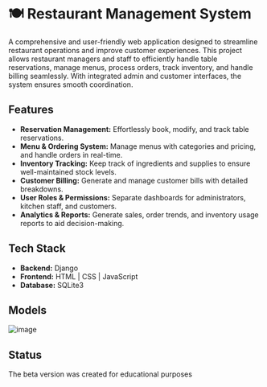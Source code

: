 
# 🍽️ Restaurant Management System

A comprehensive and user-friendly web application designed to streamline restaurant operations and improve customer experiences. This project allows restaurant managers and staff to efficiently handle table reservations, manage menus, process orders, track inventory, and handle billing seamlessly. With integrated admin and customer interfaces, the system ensures smooth coordination.

## Features
- **Reservation Management:** Effortlessly book, modify, and track table reservations.
- **Menu & Ordering System:** Manage menus with categories and pricing, and handle orders in real-time.
- **Inventory Tracking:** Keep track of ingredients and supplies to ensure well-maintained stock levels.
- **Customer Billing:** Generate and manage customer bills with detailed breakdowns.
- **User Roles & Permissions:** Separate dashboards for administrators, kitchen staff, and customers.
- **Analytics & Reports:** Generate sales, order trends, and inventory usage reports to aid decision-making.

## Tech Stack
- **Backend:** Django 
- **Frontend:** HTML | CSS | JavaScript 
- **Database:** SQLite3



## Models

![image](https://github.com/user-attachments/assets/b00cbe39-558b-472a-842f-dc5e037bdcc2)


## Status 

The beta version was created for educational purposes
